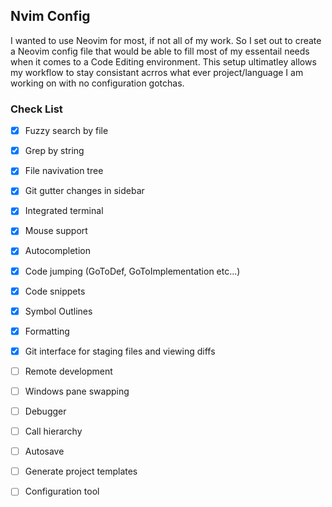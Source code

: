 ## Nvim Config


I wanted to use Neovim for most, if not all of my work.
So I set out to create a Neovim config file that would be able to fill most of my
essentail needs when it comes to a Code Editing environment. This setup ultimatley allows my
workflow to stay consistant acrros what ever project/language I am working on with no configuration
gotchas.

### Check List


- [x] Fuzzy search by file
- [x] Grep by string
- [x] File navivation tree
- [x] Git gutter changes in sidebar
- [x] Integrated terminal
- [x] Mouse support
- [x] Autocompletion
- [x] Code jumping (GoToDef, GoToImplementation etc...)
- [x] Code snippets
- [x] Symbol Outlines
- [x] Formatting
- [x] Git interface for staging files and viewing diffs
- [ ] Remote development
- [ ] Windows pane swapping
- [ ] Debugger
- [ ] Call hierarchy
- [ ] Autosave
- [ ] Generate project templates
- [ ] Configuration tool


